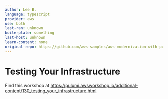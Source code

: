```yaml
---
author: Lee B.
language: typescript
provider: aws
use: both
last-ran: unknown
boilerplate: something
last-host: unknown
learn-content: none
original-repo: https://github.com/aws-samples/aws-modernization-with-pulumi/tree/master/content
---
```


# Testing Your Infrastructure

Find this workshop at https://pulumi.awsworkshop.io/additional-content/130_testing_your_infrastructure.html
